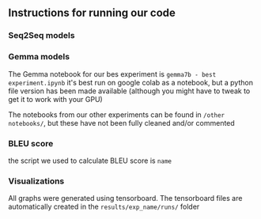 ## Instructions for running our code

### Seq2Seq models

### Gemma models
The Gemma notebook for our bes experiment is `gemma7b - best experiment.ipynb`
it's best run on google colab as a notebook, but a python file version has been made available (although you might have to tweak to get it to work with your GPU)

The notebooks from our other experiments can be found in `/other notebooks/`, but these have not been fully cleaned and/or commented

### BLEU score
the script we used to calculate BLEU score is `name`

### Visualizations
All graphs were generated using tensorboard. The tensorboard files are automatically created in the `results/exp_name/runs/` folder
